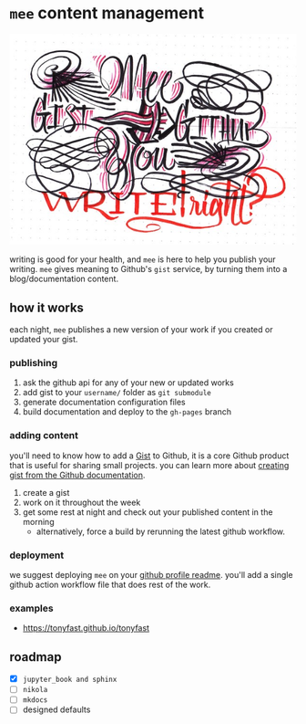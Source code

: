 # `mee` content management

![](https://raw.githubusercontent.com/deathbeds/drawins/master/mee%20you%20small.jpg)

writing is good for your health, and `mee` is here to help you publish your writing.
`mee` gives meaning to Github's `gist` service, by turning them into a blog/documentation content.

## how it works

each night, `mee` publishes a new version of your work if you created or updated your gist.

### publishing

1. ask the github api for any of your new or updated works
2. add gist to your `username/` folder as `git submodule`
3. generate documentation configuration files
4. build documentation and deploy to the `gh-pages` branch

### adding content

you'll need to know how to add a [Gist](https://gist.github.com/) to Github, it is a core Github product that is useful for sharing small projects. you can learn more about [creating gist from the Github documentation](https://docs.github.com/en/github/writing-on-github/editing-and-sharing-content-with-gists/creating-gists).

1. create a gist
2. work on it throughout the week
3. get some rest at night and check out your published content in the morning
    * alternatively, force a build by rerunning the latest github workflow.

### deployment

we suggest deploying `mee` on your [github profile readme](https://docs.github.com/en/github/setting-up-and-managing-your-github-profile/customizing-your-profile/managing-your-profile-readme). you'll add a single github action workflow file that does rest of the work.

### examples

* https://tonyfast.github.io/tonyfast

## roadmap

* [x] `jupyter_book and sphinx`
* [ ] `nikola`
* [ ] `mkdocs`
* [ ] designed defaults
